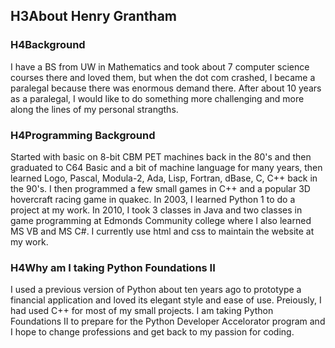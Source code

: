 
## H3About Henry Grantham

### H4Background
I have a BS from UW in Mathematics and took about 7 computer science courses there and loved them, but when the dot com crashed, I became a paralegal because there was enormous demand there. After about 10 years as a paralegal, I would like to do something more challenging and more along the lines of my personal strangths.

### H4Programming Background
Started with basic on 8-bit CBM PET machines back in the 80's and then graduated to C64 Basic and a bit of machine language for many years, then learned Logo, Pascal, Modula-2, Ada, Lisp, Fortran, dBase, C, C++ back in the 90's. I then programmed a few small games in C++ and a popular 3D hovercraft racing game in quakec. In 2003, I learned Python 1 to do a project at my work. In 2010, I took 3 classes in Java and two classes in game programming at Edmonds Community college where I also learned MS VB and MS C#. I currently use html and css to maintain the website at my work.

### H4Why am I taking Python Foundations II
I used a previous version of Python about ten years ago to prototype a financial application and loved its elegant style and ease of use.  Preiously, I had used C++ for most of my small projects. I am taking Python Foundations II to prepare for the Python Developer Accelorator program and I hope to change professions and get back to my passion for coding.

[My New Favorite Website]: http://www.python.org
